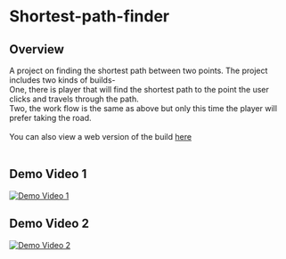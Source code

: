 # Shortest-path-finder<br>
## Overview<br>
A project on finding the shortest path between two points. The project includes two kinds of builds-<br>
One, there is player that will find the shortest path to the point the user clicks and travels through the path.<br>
Two, the work flow is the same as above but only this time the player will prefer taking the road.<br>
<br>You can also view a web version of the build [here](https://ko8e.itch.io/pathfinding)<br>
<br>
## Demo Video 1<br>
[![Demo Video 1](https://img.youtube.com/vi/x_GlTOnHCAM/0.jpg)](https://youtu.be/x_GlTOnHCAM)<br>
## Demo Video 2<br>
[![Demo Video 2](https://img.youtube.com/vi/x_Iqa_trGLI/0.jpg)](https://youtu.be/x_Iqa_trGLI)<br>
